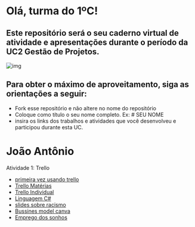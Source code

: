 # Olá, turma do 1ºC! 
## Este repositório será o seu caderno virtual de atividade e apresentações durante o período da UC2 Gestão de Projetos. 

![img](https://blog.acelerato.com/wp-content/uploads/2020/08/5-beneficios-da-gesta%CC%83o-de-projetos-para-a-sua-empresa-1200x640.png)

## Para obter o máximo de aproveitamento, siga as orientações a seguir:

- Fork esse repositório e não altere no nome do repositório
- Coloque como título o seu nome completo. Ex: # SEU NOME
- insira os links dos trabalhos e atividades que você desenvolveu e participou durante esta UC.

# João Antônio

Atividade 1: Trello 
- [primeira vez usando trello](https://trello.com/invite/b/BE9nLMap/ATTI5f81e4a3d1ffe12f617c5a6464ef9af81F1AC85C/swot)
- [Trello Matérias](https://trello.com/invite/b/5enRkCmQ/ATTIc929e6d7106c602ecc974762773dee3444ACE023/gerenciamento-de-entregas-para-1c)
- [Trello Individual](https://trello.com/invite/b/uiJnQcZu/ATTIac67670b2709719a0402920e127a9c14077FACBE/trello-individual)
- [Linguagem C#](https://www.canva.com/design/DAGEjaYuxqs/HK6er6zs_whlqRc2lpjSHw/edit?utm_content=DAGEjaYuxqs&utm_campaign=designshare&utm_medium=link2&utm_source=sharebutton)
- [slides sobre racismo](https://www.canva.com/design/DAGCfvKibA4/OlvxCvUgIoPQpSIN0uqHGQ/edit?utm_content=DAGCfvKibA4&utm_campaign=designshare&utm_medium=link2&utm_source=sharebutton)
- [Bussines model canva](https://miro.com/welcomeonboard/ZWVDUHpTMTJtd2VTMzJIcmw2RFB5d285TUNXQmFkTkZReGVlYlNLVTBhRlFtVDB2aTNQMlNIdzFnNHMwbkxyUHwzNDU4NzY0NTg0NTQ3MzAyNTQxfDI=?share_link_id=20325538425)
- [Emprego dos sonhos](https://docs.google.com/document/d/1r_crfaPP0ezz9ieg-Kc5laF9xIFSEol9rY7FpqLMZhY/edit?usp=sharing)
